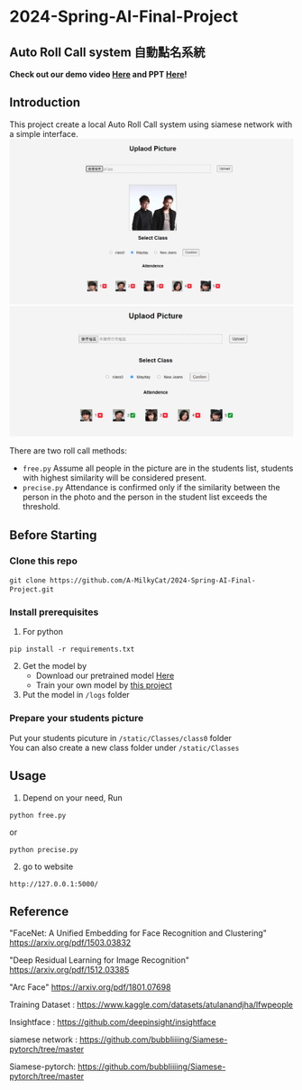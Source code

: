# 2024-Spring-AI-Final-Project
## Auto Roll Call system 自動點名系統
**Check out our demo video [Here](https://google.com) and PPT [Here](https://docs.google.com/presentation/d/1TjFuRr5vVuy6mjkHQ2ntSJ5wVJuoA7EmUwdwKCe0xV4/edit?usp=sharing)!** 
## Introduction
This project create a local Auto Roll Call system using siamese network with a simple interface.  
![image](https://github.com/A-MilkyCat/2024-Spring-AI-Final-Project/blob/trivial/static/Classes/Mayday/pic/demo1.png)    
![image](https://github.com/A-MilkyCat/2024-Spring-AI-Final-Project/blob/trivial/static/Classes/Mayday/pic/demo2.png)  

There are two roll call methods:
- ```free.py``` Assume all people in the picture are in the students list, students with highest similarity  will be considered present.
- ```precise.py``` Attendance is confirmed only if the similarity between the person in the photo and the person in the student list exceeds the threshold.
## Before Starting
### Clone this repo
```
git clone https://github.com/A-MilkyCat/2024-Spring-AI-Final-Project.git
```
### Install prerequisites
1. For python
```
pip install -r requirements.txt
```
2. Get the model by  
   - Download our pretrained model [Here](https://drive.google.com/file/d/10uY-Wbg71nDSsKxRduoUBIazWRFdW7I4/view?usp=sharing)  
   - Train your own model by [this project](https://github.com/bubbliiiing/Siamese-pytorch/tree/master)  
3. Put the model in ```/logs``` folder  
### Prepare your students picture 
Put your students picuture in ```/static/Classes/class0``` folder  
You can also create a new class folder  under ```/static/Classes```  
## Usage
1. Depend on your need, Run  
```
python free.py
```
or  
```
python precise.py
```
2. go to website  
```
http://127.0.0.1:5000/
```
## Reference
"FaceNet: A Unified Embedding for Face Recognition and Clustering" https://arxiv.org/pdf/1503.03832

"Deep Residual Learning for Image Recognition" https://arxiv.org/pdf/1512.03385

"Arc Face" https://arxiv.org/pdf/1801.07698

Training Dataset : https://www.kaggle.com/datasets/atulanandjha/lfwpeople

Insightface : https://github.com/deepinsight/insightface

siamese network : https://github.com/bubbliiiing/Siamese-pytorch/tree/master

Siamese-pytorch: https://github.com/bubbliiiing/Siamese-pytorch/tree/master
